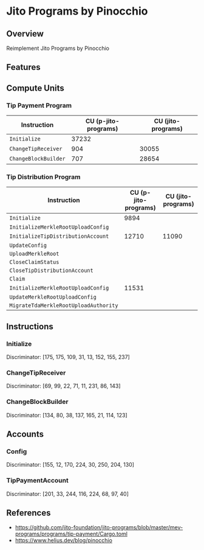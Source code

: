 # Jito Programs by Pinocchio

## Overview

Reimplement Jito Programs by Pinocchio

## Features

## Compute Units

### Tip Payment Program

| Instruction          | CU (p-jito-programs) | CU (jito-programs) |
| -------------------- | -------------------- | ------------------ |
| `Initialize`         | 37232                |                    |
| `ChangeTipReceiver`  | 904                  | 30055              |
| `ChangeBlockBuilder` | 707                  | 28654              |

### Tip Distribution Program

| Instruction                           | CU (p-jito-programs) | CU (jito-programs) |
| ------------------------------------- | -------------------- | ------------------ |
| `Initialize`                          | 9894                 |                    |
| `InitializeMerkleRootUploadConfig`    |                      |               |
| `InitializeTipDistributionAccount`    | 12710                | 11090              |
| `UpdateConfig` |                      |               |
| `UploadMerkleRoot`                    |                      |               |
| `CloseClaimStatus`                    |                      |               |
| `CloseTipDistributionAccount`         |                      |               |
| `Claim`                               |                      |               |
| `InitializeMerkleRootUploadConfig`    | 11531                |               |
| `UpdateMerkleRootUploadConfig`        |                      |               |
| `MigrateTdaMerkleRootUploadAuthority` |                      |               |

## Instructions

### Initialize

Discriminator: [175, 175, 109, 31, 13, 152, 155, 237]

### ChangeTipReceiver

Discriminator: [69, 99, 22, 71, 11, 231, 86, 143]

### ChangeBlockBuilder

Discriminator: [134, 80, 38, 137, 165, 21, 114, 123]

## Accounts

### Config

Discriminator: [155, 12, 170, 224, 30, 250, 204, 130]

### TipPaymentAccount

Discriminator: [201, 33, 244, 116, 224, 68, 97, 40]

## References
- https://github.com/jito-foundation/jito-programs/blob/master/mev-programs/programs/tip-payment/Cargo.toml
- https://www.helius.dev/blog/pinocchio
